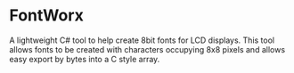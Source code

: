 # FontWorx
A lightweight C# tool to help create 8bit fonts for LCD displays. This tool allows fonts to be created with characters occupying 8x8 pixels and allows easy export by bytes into a C style array.
